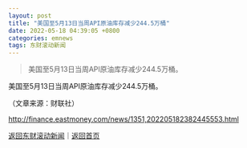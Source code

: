 ```yaml
---
layout: post
title: "美国至5月13日当周API原油库存减少244.5万桶"
date: 2022-05-18 04:39:05 +0800
categories: emnews
tags: 东财滚动新闻
---
```

> 美国至5月13日当周API原油库存减少244.5万桶。

<p>美国至5月13日当周API原油库存减少244.5万桶。</p><p class="em_media">（文章来源：财联社）</p>

<http://finance.eastmoney.com/news/1351,202205182382445553.html>

[返回东财滚动新闻](//finews.withounder.com/emnews/)｜[返回首页](//finews.withounder.com/)